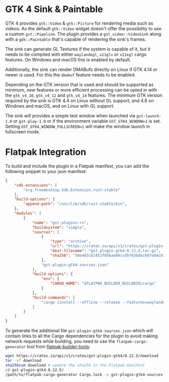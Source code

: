 # GTK 4 Sink & Paintable

GTK 4 provides `gtk::Video` & `gtk::Picture` for rendering media such as videos. As the default `gtk::Video` widget doesn't
offer the possibility to use a custom `gst::Pipeline`. The plugin provides a `gst_video::VideoSink` along with a `gdk::Paintable` that's capable of rendering the sink's frames.

The sink can generate GL Textures if the system is capable of it, but it needs
to be compiled with either `waylandegl`, `x11glx` or `x11egl` cargo features. On
Windows and macOS this is enabled by default.

Additionally, the sink can render DMABufs directly on Linux if GTK 4.14 or
newer is used. For this the `dmabuf` feature needs to be enabled.

Depending on the GTK version that is used and should be supported as minimum,
new features or more efficient processing can be opted in with the `gtk_v4_10`,
`gtk_v4_12` and `gtk_v4_14` features. The minimum GTK version required by the
sink is GTK 4.4 on Linux without GL support, and 4.6 on Windows and macOS, and
on Linux with GL support.

The sink will provides a simple test window when launched via `gst-launch-1.0`
or `gst-play-1.0` or if the environment variable `GST_GTK4_WINDOW=1` is set.
Setting `GST_GTK4_WINDOW_FULLSCREEN=1` will make the window launch in fullscreen
mode.

# Flatpak Integration

To build and include the plugin in a Flatpak manifest, you can add the following snippet to your json manifest:

```json
{
    "sdk-extensions": [
        "org.freedesktop.Sdk.Extension.rust-stable"
    ],
    "build-options": {
        "append-path": "/usr/lib/sdk/rust-stable/bin",
    },
    "modules": [
        {
            "name": "gst-plugins-rs",
            "buildsystem": "simple",
            "sources": [
                {
                    "type": "archive",
                    "url": "https://crates.io/api/v1/crates/gst-plugin-gtk4/0.12.5/download",
                    "dest-filename": "gst-plugin-gtk4-0.12.5.tar.gz",
                    "sha256": "56e483cb1452f056ae94ccd5f63bdec697e04c87b30d89eb30c3f934042e1022"
                },
                "gst-plugin-gtk4-sources.json"
            ],
            "build-options": {
                "env": {
                    "CARGO_HOME": "$FLATPAK_BUILDER_BUILDDIR/cargo"
                }
            },
            "build-commands": [
                "cargo cinstall --offline --release --features=waylandegl,x11glx,x11egl,dmabuf --library-type=cdylib --prefix=/app"
            ]
        }
    ]
}
```

To generate the additional file `gst-plugin-gtk4-sources.json` which will contain links to all the Cargo dependencies for the plugin to avoid making network requests while building, you need to use the `flatpak-cargo-generator` tool from [flatpak-builder-tools](https://github.com/flatpak/flatpak-builder-tools):

```sh
wget https://crates.io/api/v1/crates/gst-plugin-gtk4/0.12.5/download
tar -xf download
sha256sum download # update the sha256 in the Flatpak manifest
cd gst-plugin-gtk4-0.12.5/
/path/to/flatpak-cargo-generator Cargo.lock -o gst-plugin-gtk4-sources.json
```
